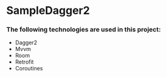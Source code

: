 # SampleDagger2
### The following technologies are used in this project:
+ Dagger2
+ Mvvm
+ Room
+ Retrofit
+ Coroutines

